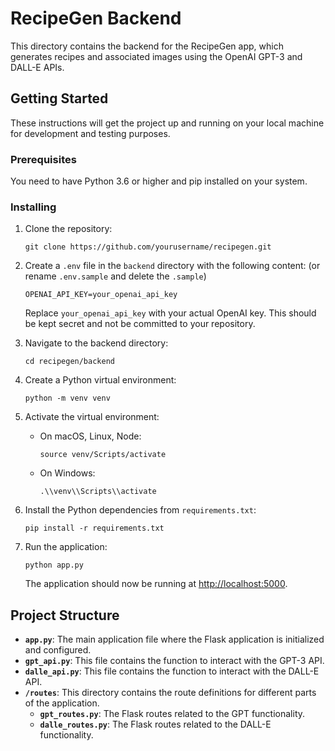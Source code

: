 # RecipeGen Backend

This directory contains the backend for the RecipeGen app, which generates recipes and associated images using the OpenAI GPT-3 and DALL-E APIs.

## Getting Started

These instructions will get the project up and running on your local machine for development and testing purposes.

### Prerequisites

You need to have Python 3.6 or higher and pip installed on your system.

### Installing

1. Clone the repository:

    ```
    git clone https://github.com/yourusername/recipegen.git
    ```

2. Create a `.env` file in the `backend` directory with the following content:
    (or rename `.env.sample` and delete the `.sample`)

    ```
    OPENAI_API_KEY=your_openai_api_key
    ```

   Replace `your_openai_api_key` with your actual OpenAI key. This should be kept secret and not be committed to your repository.

3. Navigate to the backend directory:

    ```
    cd recipegen/backend
    ```

4. Create a Python virtual environment:

    ```
    python -m venv venv
    ```

5. Activate the virtual environment:

    - On macOS, Linux, Node:
        ```
        source venv/Scripts/activate
        ```

    - On Windows:
        ```
        .\\venv\\Scripts\\activate
        ```

6. Install the Python dependencies from `requirements.txt`:

    ```
    pip install -r requirements.txt
    ```


7. Run the application:

    ```
    python app.py
    ```

   The application should now be running at [http://localhost:5000](http://localhost:5000).

## Project Structure

- **`app.py`**: The main application file where the Flask application is initialized and configured.
- **`gpt_api.py`**: This file contains the function to interact with the GPT-3 API.
- **`dalle_api.py`**: This file contains the function to interact with the DALL-E API.
- **`/routes`**: This directory contains the route definitions for different parts of the application.
    - **`gpt_routes.py`**: The Flask routes related to the GPT functionality.
    - **`dalle_routes.py`**: The Flask routes related to the DALL-E functionality.